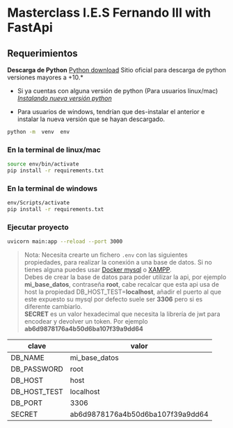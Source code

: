 # Masterclass I.E.S Fernando III with FastApi

## Requerimientos
**Descarga de Python**
[Python download] Sitio oficial para descarga de python versiones mayores a +10.* 
- Si ya cuentas con alguna versión de python (Para usuarios linux/mac)
*[Instalando nueva versión python]*

- Para usuarios de windows, tendrían que des-instalar el anterior e instalar la nueva versión que se hayan descargado.
```sh
python -m  venv  env
```
### En la terminal de linux/mac
```sh
source env/bin/activate
pip install -r requirements.txt
```
### En la terminal de windows
```sh
env/Scripts/activate
pip install -r requirements.txt
```
### Ejecutar proyecto
```sh
uvicorn main:app --reload --port 3000
```

> Nota: Necesita crearte un fichero ```.env``` con las siguientes propiedades, para realizar la conexión a una base de datos. Si no tienes alguna puedes usar [Docker mysql] o [XAMPP].
<br>Debes de crear la base de datos para poder utilizar la api, por ejemplo **mi_base_datos**, contraseña **root**, cabe recalcar que esta api usa de host la propiedad DB_HOST_TEST=**localhost**, añadir el puerto al que este expuesto su mysql por defecto suele ser **3306** pero si es diferente cambiarlo.
<br>**SECRET** es un valor hexadecimal que necesita la librería de  jwt para encodear y devolver un token.  Por ejemplo **ab6d9878176a4b50d6ba107f39a9dd64**

|clave|valor|
|--|--|
|DB_NAME|mi_base_datos|
|DB_PASSWORD|root|
|DB_HOST|host|
|DB_HOST_TEST|localhost|
|DB_PORT|3306|
|SECRET|ab6d9878176a4b50d6ba107f39a9dd64|

[Python download]: <https://www.python.org/downloads/>
[Instalando nueva versión python]: <https://www.debugpoint.com/install-python-3-11-ubuntu/>
[Docker mysql]: <https://hub.docker.com/_/mysql>
[XAMPP]: <https://www.apachefriends.org/es/download.html>